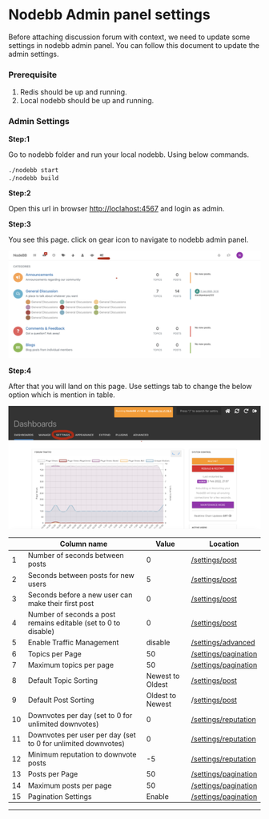 # Nodebb Admin panel settings

Before attaching discussion forum with context, we need to update some settings in nodebb admin panel. You can follow this document to update the admin settings.

### **Prerequisite** <a href="#prerequisite" id="prerequisite"></a>

1. Redis should be up and running.
2. Local nodebb should be up and running.

### Admin Settings

**Step:1**

Go to nodebb folder and run your local nodebb. Using below commands.

```
./nodebb start
./nodebb build
```

**Step:2**

Open this url in browser [http://loclahost:4567](http://localhost:4567/) and login as admin.

**Step:3**

You see this page. click on gear icon to navigate to nodebb admin panel.

![](<../../../../.gitbook/assets/image (7).png>)

**Step:4**

After that you will land on this page. Use settings tab to change the below option which is mention in table.

![](<../../../../.gitbook/assets/image (3) (1).png>)

|    | **Column name**                                                 | **Value**        | **Location**                                                                             |
| -- | --------------------------------------------------------------- | ---------------- | ---------------------------------------------------------------------------------------- |
| 1  | Number of seconds between posts                                 | 0                | [/settings/post](https://preprod.ntp.net.in/discussions/admin/settings/post)             |
| 2  | Seconds between posts for new users                             | 5                | [/settings/post](https://preprod.ntp.net.in/discussions/admin/settings/post)             |
| 3  | Seconds before a new user can make their first post             | 0                | [/settings/post](https://preprod.ntp.net.in/discussions/admin/settings/post)             |
| 4  | Number of seconds a post remains editable (set to 0 to disable) | 0                | [/settings/post](https://preprod.ntp.net.in/discussions/admin/settings/post)             |
| 5  | Enable Traffic Management                                       | disable          | [/settings/advanced](https://preprod.ntp.net.in/discussions/admin/settings/advanced)     |
| 6  | Topics per Page                                                 | 50               | [/settings/pagination](https://preprod.ntp.net.in/discussions/admin/settings/pagination) |
| 7  | Maximum topics per page                                         | 50               | [/settings/pagination](https://preprod.ntp.net.in/discussions/admin/settings/pagination) |
| 8  | Default Topic Sorting                                           | Newest to Oldest | [/settings/post](https://preprod.ntp.net.in/discussions/admin/settings/post)             |
| 9  | Default Post Sorting                                            | Oldest to Newest | /[settings/post](https://preprod.ntp.net.in/discussions/admin/settings/post)             |
| 10 | Downvotes per day (set to 0 for unlimited downvotes)            | 0                | [/settings/reputation](https://preprod.ntp.net.in/discussions/admin/settings/reputation) |
| 11 | Downvotes per user per day (set to 0 for unlimited downvotes)   | 0                | [/settings/reputation](https://preprod.ntp.net.in/discussions/admin/settings/reputation) |
| 12 | Minimum reputation to downvote posts                            | -5               | [/settings/reputation](https://preprod.ntp.net.in/discussions/admin/settings/reputation) |
| 13 | Posts per Page                                                  | 50               | [/settings/pagination](https://preprod.ntp.net.in/discussions/admin/settings/pagination) |
| 14 | Maximum posts per page                                          | 50               | [/settings/pagination](https://preprod.ntp.net.in/discussions/admin/settings/pagination) |
| 15 | Pagination Settings                                             | Enable           | [/settings/pagination](https://preprod.ntp.net.in/discussions/admin/settings/pagination) |

***
